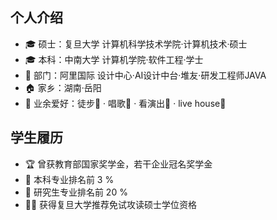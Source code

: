 ## 个人介绍

<!--
**Vandalizerzzz/Vandalizerzzz** is a ✨ _special_ ✨ repository because its `README.md` (this file) appears on your GitHub profile.

Here are some ideas to get you started:

- 🔭 I’m currently working on ...
- 🌱 I’m currently learning ...
- 👯 I’m looking to collaborate on ...
- 🤔 I’m looking for help with ...
- 💬 Ask me about ...
- 📫 How to reach me: ...
- 😄 Pronouns: ...
- ⚡ Fun fact: ...
-->
- 🎓 硕士：复旦大学 计算机科学技术学院·计算机技术·硕士
- 🎓 本科：中南大学 计算机学院·软件工程·学士 
- 💼 部门：阿里国际 设计中心·AI设计中台·堆友·研发工程师JAVA
- 🏠 家乡：湖南·岳阳
- 🌟 业余爱好：徒步🥾 · 唱歌🎤 · 看演出🎵 · live house🎸

## 学生履历
- 🏆 曾获教育部国家奖学金，若干企业冠名奖学金
- 💯 本科专业排名前 3 %
- 📝 研究生专业排名前 20 %
- 🧑‍🎓 获得复旦大学推荐免试攻读硕士学位资格
